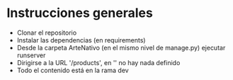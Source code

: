 # Instrucciones generales
  * Clonar el repositorio
  * Instalar las dependencias (en requirements)
  * Desde la carpeta ArteNativo (en el mismo nivel de manage.py) ejecutar runserver
  * Dirigirse a la URL '/products', en '' no hay nada definido
  * Todo el contenido está en la rama dev
